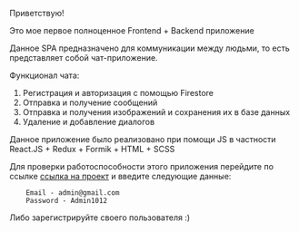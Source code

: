 Приветствую!

Это мое первое полноценное Frontend + Backend приложение

Данное SPA предназначено для коммуникации между людьми, то есть представляет собой чат-приложение.

Функционал чата:
1. Регистрация и авторизация с помощью Firestore
2. Отправка и получение сообщений
3. Отправка и получения изображений и сохранения их в базе данных
4. Удаление и добавление диалогов

Данное приложение было реализовано при помощи JS в частности React.JS + Redux + Formik + HTML + SCSS

Для проверки работоспособности этого приложения перейдите по ссылке [ссылка на проект](https://nikitakryuchkoff.github.io/Chat-App/) и введите следующие данные:

        Email - admin@gmail.com
        Password - Admin1012

Либо зарегистрируйте своего пользователя :)
